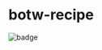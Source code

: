 # botw-recipe
![badge](https://img.shields.io/endpoint?url=https://raw.githubusercontent.com/Pistonight/botw-recipe/main/dump/check/badge.json)

